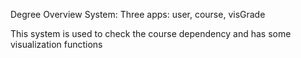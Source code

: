 <!--
 * @Author       : Lei XIA, Yiping GAO
 * @Date         : 2021-06-04 23:23:53
 * @version      : 1.20
 * @LastEditors  : Lei XIA
 * @LastEditTime : 2021-06-04 00:55:33
-->
Degree Overview System:
 Three apps:
 user,
 course,
 visGrade
 
 
 
This system is used to check the course dependency and has some visualization functions
